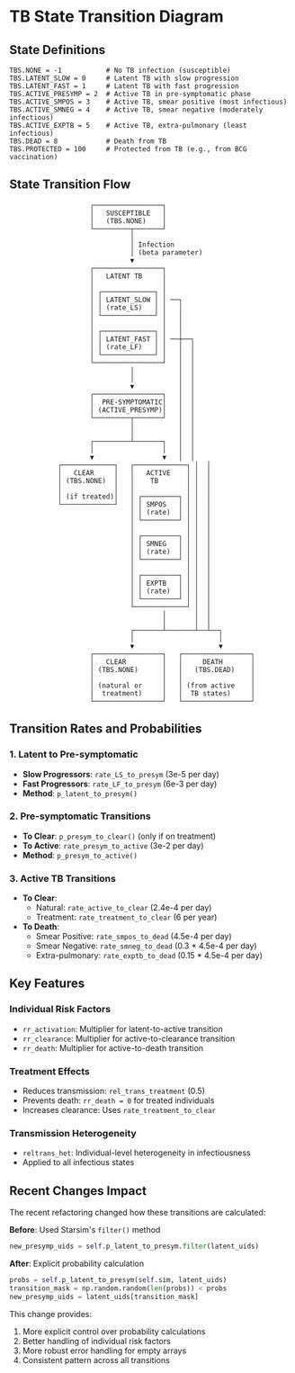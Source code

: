 # TB State Transition Diagram

## State Definitions
```
TBS.NONE = -1           # No TB infection (susceptible)
TBS.LATENT_SLOW = 0     # Latent TB with slow progression
TBS.LATENT_FAST = 1     # Latent TB with fast progression  
TBS.ACTIVE_PRESYMP = 2  # Active TB in pre-symptomatic phase
TBS.ACTIVE_SMPOS = 3    # Active TB, smear positive (most infectious)
TBS.ACTIVE_SMNEG = 4    # Active TB, smear negative (moderately infectious)
TBS.ACTIVE_EXPTB = 5    # Active TB, extra-pulmonary (least infectious)
TBS.DEAD = 8            # Death from TB
TBS.PROTECTED = 100     # Protected from TB (e.g., from BCG vaccination)
```

## State Transition Flow

```
                    ┌─────────────────┐
                    │   SUSCEPTIBLE   │
                    │   (TBS.NONE)    │
                    └─────────┬───────┘
                              │
                              │ Infection
                              │ (beta parameter)
                              ▼
                    ┌─────────────────┐
                    │   LATENT TB     │
                    │                 │
                    │ ┌─────────────┐ │
                    │ │ LATENT_SLOW │ │ ──┐
                    │ │ (rate_LS)   │ │   │
                    │ └─────────────┘ │   │
                    │                 │   │
                    │ ┌─────────────┐ │   │
                    │ │ LATENT_FAST │ │ ──┼──┐
                    │ │ (rate_LF)   │ │   │  │
                    │ └─────────────┘ │   │  │
                    └─────────────────┘   │  │
                              │           │  │
                              │           │  │
                              ▼           │  │
                    ┌─────────────────┐   │  │
                    │  PRE-SYMPTOMATIC│   │  │
                    │ (ACTIVE_PRESYMP)│   │  │
                    └─────────┬───────┘   │  │
                              │           │  │
                              │           │  │
                    ┌─────────┴───────┐   │  │
                    │                 │   │  │
                    ▼                 ▼   │  │
            ┌─────────────┐   ┌─────────────┐ │  │
            │   CLEAR     │   │   ACTIVE    │ │  │
            │ (TBS.NONE)  │   │    TB       │ │  │
            │             │   │             │ │  │
            │ (if treated)│   │ ┌─────────┐ │ │  │
            └─────────────┘   │ │ SMPOS   │ │ │  │
                              │ │ (rate)  │ │ │  │
                              │ └─────────┘ │ │  │
                              │             │ │  │
                              │ ┌─────────┐ │ │  │
                              │ │ SMNEG   │ │ │  │
                              │ │ (rate)  │ │ │  │
                              │ └─────────┘ │ │  │
                              │             │ │  │
                              │ ┌─────────┐ │ │  │
                              │ │ EXPTB   │ │ │  │
                              │ │ (rate)  │ │ │  │
                              │ └─────────┘ │ │  │
                              └─────────────┘ │  │
                                      │       │  │
                                      │       │  │
                              ┌───────┴───────┴──┴──┐
                              │                     │
                              ▼                     ▼
                    ┌─────────────────┐   ┌─────────────────┐
                    │   CLEAR         │   │     DEATH       │
                    │ (TBS.NONE)      │   │   (TBS.DEAD)    │
                    │                 │   │                 │
                    │ (natural or     │   │ (from active    │
                    │  treatment)     │   │  TB states)     │
                    └─────────────────┘   └─────────────────┘
```

## Transition Rates and Probabilities

### 1. Latent to Pre-symptomatic
- **Slow Progressors**: `rate_LS_to_presym` (3e-5 per day)
- **Fast Progressors**: `rate_LF_to_presym` (6e-3 per day)
- **Method**: `p_latent_to_presym()`

### 2. Pre-symptomatic Transitions
- **To Clear**: `p_presym_to_clear()` (only if on treatment)
- **To Active**: `rate_presym_to_active` (3e-2 per day)
- **Method**: `p_presym_to_active()`

### 3. Active TB Transitions
- **To Clear**: 
  - Natural: `rate_active_to_clear` (2.4e-4 per day)
  - Treatment: `rate_treatment_to_clear` (6 per year)
- **To Death**:
  - Smear Positive: `rate_smpos_to_dead` (4.5e-4 per day)
  - Smear Negative: `rate_smneg_to_dead` (0.3 * 4.5e-4 per day)
  - Extra-pulmonary: `rate_exptb_to_dead` (0.15 * 4.5e-4 per day)

## Key Features

### Individual Risk Factors
- `rr_activation`: Multiplier for latent-to-active transition
- `rr_clearance`: Multiplier for active-to-clearance transition
- `rr_death`: Multiplier for active-to-death transition

### Treatment Effects
- Reduces transmission: `rel_trans_treatment` (0.5)
- Prevents death: `rr_death = 0` for treated individuals
- Increases clearance: Uses `rate_treatment_to_clear`

### Transmission Heterogeneity
- `reltrans_het`: Individual-level heterogeneity in infectiousness
- Applied to all infectious states

## Recent Changes Impact

The recent refactoring changed how these transitions are calculated:

**Before**: Used Starsim's `filter()` method
```python
new_presymp_uids = self.p_latent_to_presym.filter(latent_uids)
```

**After**: Explicit probability calculation
```python
probs = self.p_latent_to_presym(self.sim, latent_uids)
transition_mask = np.random.random(len(probs)) < probs
new_presymp_uids = latent_uids[transition_mask]
```

This change provides:
1. More explicit control over probability calculations
2. Better handling of individual risk factors
3. More robust error handling for empty arrays
4. Consistent pattern across all transitions
